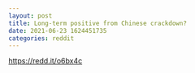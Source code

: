 ```yaml
--- 
layout: post 
title: Long-term positive from Chinese crackdown? 
date: 2021-06-23 1624451735 
categories: reddit 
--- 
```

https://redd.it/o6bx4c